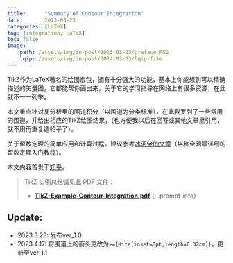 ```yaml
---
title:      "Summary of Contour Integration"
date:       2023-03-23
categories: [LaTeX]
tag: [integration, LaTeX]
toc: false
image: 
    path: /assets/img/in-post/2023-03-23/preface.PNG
    lqip: /assets/img/in-post/2024-03-23/lqip-file
---
```

TikZ作为LaTeX著名的绘图宏包，拥有十分强大的功能，基本上你能想到可以精确描述的矢量图，它都能帮你画出来，关于它的学习指导在网络上有很多资源，在此就不一一列举。

本文重点针对复分析里的围道积分（以围道为分类标准），在此我罗列了一些常用的围道，并给出相应的TikZ绘图结果，（也方便我以后在回答或其他文章里引用，就不用再重复造轮子了）。

关于留数定理的简单应用和计算过程，建议参考[冰河佬的文章](https://zhuanlan.zhihu.com/p/119176842)（堪称全网最详细的留数定理入门教程）。

本文内容首发于[知乎](https://zhuanlan.zhihu.com/p/616112259)。

> <i class="fas fa-hand-point-down"></i> TikZ 实例总结请见此 PDF 文件：
> - **[TikZ-Example-Contour-Integration.pdf](/assets/pdf/TikZ-Example-Contour-Integration.pdf)**
{: .prompt-info}

## Update:
* 2023.3.23: 发布ver_1.0
* 2023.4.17: 将围道上的箭头更改为`>={Kite[inset=0pt,length=0.32cm]}`，更新至ver_1.1
